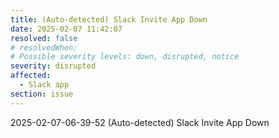 ```yaml
---
title: (Auto-detected) Slack Invite App Down
date: 2025-02-07 11:42:07
resolved: false
# resolvedWhen: 
# Possible severity levels: down, disrupted, notice
severity: disrupted
affected:
  - Slack app
section: issue
---
```


2025-02-07-06-39-52 (Auto-detected) Slack Invite App Down

